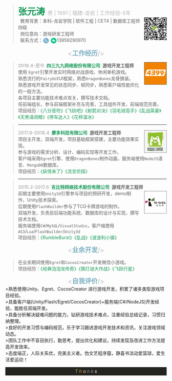 
><span style="font-size:28px;color:#159957;"><strong>张元涛</strong>&nbsp;<span style="color:#b8b8b8;font-size:16px;">男 | 1991 | 福建-龙岩 | 工作经验-5年</span></span><br>
><img src="assets/code.jpg"  width="70" height="70" type="image/jpeg" style="float: right;margin-bottom: 1em;">
>&ensp;教育背景：本科-龙岩学院 | 软件工程 | CET4 | 数据库工程师四级<br>
>&ensp;岗位意向：游戏研发工程师<br>
>&ensp;联系方式：<img src="assets/电话2.png"  width="20" height="20" type="image/jpeg" style="vertical-align: middle;"> <img src="assets/微信1.png"  width="20" height="20" type="image/jpeg"  style="vertical-align: middle;">13959290970 

<center><span style="font-size:20px;color:#b8b8b8"><<span style="color:#7cafc2"><strong>工作经历</strong></span>/></span></center>

><strong id="company"><span style="color:#b8b8b8">2018.4-至今</span>&ensp;<span style="color:#159957">四三九九网络股份有限公司</span>&ensp;游戏开发工程师</strong><img src="assets/4399.png"  width="70" height="70" type="image/jpeg"  style="float: right;;margin-left: 1em; "> <br>
>使用 `Egret`引擎开发实时网络对战游戏、休闲单机游戏。<br>
>熟悉流行的`FairyGUI`UI框架，熟悉`DragonBones`龙骨换装。<br>
>熟悉游戏开发常见的状态同步、帧同步，熟悉客户端性能优化的一般方法。<br>
>各项目主要功能技术难点攻关，撰写技术文档。<br>
>任前端组长，参与前端框架补充与完善，工具组件开发，前端规范完善。<br>
>项目经历：<span style="color:#159957">《八分音符》《飞跃吧》《射箭对决》《羽毛球高手》《乱战英豪》《天黑请闭眼》《停车达人》《花样溜冰》

>---
><strong id="company"><span style="color:#b8b8b8">2017.6-2018.4</span>&ensp;<span style="color:#159957">摩多科技有限公司</span>&ensp;游戏开发工程师</strong><img src="assets/modo.png"  width="70" height="70" type="image/jpeg" align="right" style="float: right;margin-top: 0.2em;margin-left: 1em; "> <br>
>项目主开发，双端开发，项目基础框架搭建，主要功能效果实现。<br>
>参与游戏的需求分析、设计、编码实现等开发工作。<br>
>客户端采用`Egret`引擎、使用`DragonBones`制作动画，服务端使用`NodeJS`语言、`MongoDB`数据库。<br>
>项目经历：<span style="color:#159957">《妖怪来了》《流言侦探》</span>

>---
><strong id="company"><span style="color:#b8b8b8">2015.2-2017.6</span>&ensp;<span style="color:#159957">吉比特网络技术股份有限公司</span>&ensp;游戏开发工程师</strong><img src="assets/gbits.png"  width="70" height="70" type="image/jpeg" style="float: right;margin-top: 0.2em; margin-left: 1em;"> <br>
>前期主要使用`Unity3d`引擎参与项目的预研开发，demo制作，Unity技术探索。<br>
>后期使用`FlashBuilder`参与了TCG卡牌游戏的制作。<br>
>双端开发，负责前后端功能系统、数据库的设计与实现，撰写技术文档。<br>
>服务端使用`C#`/`MySQL`/`VisualStudio`，客户端使用`AS3`/`Lua`/`FlashBuilder`/`Unity3d`<br>
>项目经历：<span style="color:#159957">《RumbleBurst》《乱战》《波波利小镇》</span>

<center><span style="font-size:20px;color:#b8b8b8"><<span style="color:#7cafc2"><strong>业余开发</strong></span>/></span></center>

>在业余期间使用`Egret`和`CocosCreator`开发微信小游戏。<br>
>项目经历：<span style="color:#159957">《经典泡泡龙传奇》《猜灯谜大作战》《飞跃行星》</span>

<center><span style="font-size:20px;color:#b8b8b8"><<span style="color:#7cafc2"><strong>自我评价</strong></span>/></span></center>
>熟悉使用Unity、Egret、CocosCreator 进行游戏开发，积累了诸多类型游戏项目经验。<br>
>具备客户端(Unity/Flash/Egret/CocosCreator)+服务端(C#/NodeJS)开发经验，能胜任双端开发。<br>
>具备分析解决疑难问题的能力，钻研游戏技术难点，注重经验总结记录，习惯归纳整理。<br>
>良好的开发习惯与编码规范，乐于学习跟进游戏开发技术和资讯，关注游戏领域动态。<br>
>团队工作中不盲目执行，勤思考，提出优化和建议，持续发现及改进工作方法提高开发效率。<br>
>态度端正，人际关系优，完美主义者。伪文艺程序猿，静喜书法动爱篮球，爱生活爱运动！<br>

<p style="background-color:#23241F; width:100%; height:26px;line-height:26px;text-align:center;font-size:14px">
<i>
<span style="color:#a1b56c">T</span>
<span style="color:#dc9656">h</span>
<span style="color:#f7ca88">a</span>
<span style="color:#7cafc2">n</span>
<span style="color:#ba8baf">k</span>
<span style="color:#ffffff">s</span>
</i>
</p>